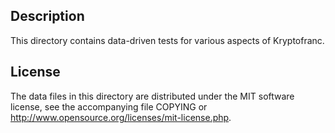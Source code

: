 Description
------------

This directory contains data-driven tests for various aspects of Kryptofranc.

License
--------

The data files in this directory are distributed under the MIT software
license, see the accompanying file COPYING or
http://www.opensource.org/licenses/mit-license.php.

